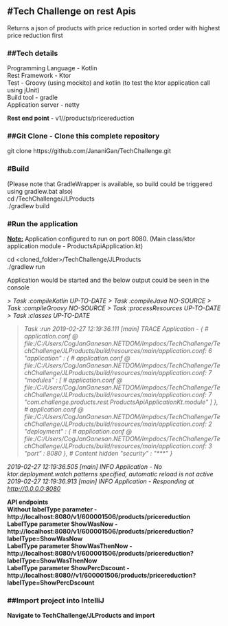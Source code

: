 <h2>#Tech Challenge on rest Apis</h2>
Returns a json of products with price reduction in sorted order with highest price reduction first<br/>

<h3>##Tech details</h3>
Programming Language - Kotlin<br/>
Rest Framework - Ktor<br/>
Test - Groovy (using mockito) and kotlin (to test the ktor application call using jUnit)<br/>
Build tool - gradle<br/>
Application server - netty<br/>

<b>Rest end point</b> - v1/<categoryid>/products/pricereduction 

<h3>##Git Clone - Clone this complete repository</h3>
git clone https://github.com/JananiGan/TechChallenge.git<br/>

<h3>#Build </h3> (Please note that GradleWrapper is available, so build could be triggered using gradlew.bat also)<br/>
cd <cloned_folder>/TechChallenge/JLProducts<br/>
./gradlew build<br/>

<h3>#Run the application</h3>
<b><u>Note:</u></b> Application configured to run on port 8080. (Main class/ktor application module - ProductsApiApplication.kt) <br/>

cd <cloned_folder>/TechChallenge/JLProducts<br/>
./gradlew run<br/>

Application would be started and the below output could be seen in the console<br/>

<i>
> Task :compileKotlin UP-TO-DATE
> Task :compileJava NO-SOURCE
> Task :compileGroovy NO-SOURCE
> Task :processResources UP-TO-DATE
> Task :classes UP-TO-DATE

> Task :run
2019-02-27 12:19:36.111 [main] TRACE Application - {
    # application.conf @ file:/C:/Users/CogJanGanesan.NETDOM/Impdocs/TechChallenge/TechChallenge/JLProducts/build/resources/main/application.conf: 6
    "application" : {
        # application.conf @ file:/C:/Users/CogJanGanesan.NETDOM/Impdocs/TechChallenge/TechChallenge/JLProducts/build/resources/main/application.conf: 7
        "modules" : [
            # application.conf @ file:/C:/Users/CogJanGanesan.NETDOM/Impdocs/TechChallenge/TechChallenge/JLProducts/build/resources/main/application.conf: 7
            "com.challenge.products.rest.ProductsApiApplicationKt.module"
        ]
    },
    # application.conf @ file:/C:/Users/CogJanGanesan.NETDOM/Impdocs/TechChallenge/TechChallenge/JLProducts/build/resources/main/application.conf: 2
    "deployment" : {
        # application.conf @ file:/C:/Users/CogJanGanesan.NETDOM/Impdocs/TechChallenge/TechChallenge/JLProducts/build/resources/main/application.conf: 3
        "port" : 8080
    },
    # Content hidden
    "security" : "***"
}

2019-02-27 12:19:36.505 [main] INFO  Application - No ktor.deployment.watch patterns specified, automatic reload is not active
2019-02-27 12:19:36.913 [main] INFO  Application - Responding at http://0.0.0.0:8080
</i>

<b> API endpoints  <b> <br/>
 Without labelType parameter - http://localhost:8080/v1/600001506/products/pricereduction <br/>
 LabelType parameter ShowWasNow - http://localhost:8080/v1/600001506/products/pricereduction?labelType=ShowWasNow <br/>
 LabelType parameter ShowWasThenNow - http://localhost:8080/v1/600001506/products/pricereduction?labelType=ShowWasThenNow <br/>
 LabelType parameter ShowPercDscount - http://localhost:8080//v1/600001506/products/pricereduction?labelType=ShowPercDscount  <br/>

<h3>##Import project into IntelliJ</h3>
Navigate to TechChallenge/JLProducts and import<br/>
